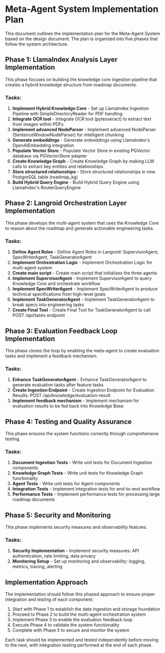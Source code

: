 # Meta-Agent System Implementation Plan

This document outlines the implementation plan for the Meta-Agent System based on the design document. The plan is organized into five phases that follow the system architecture.

## Phase 1: LlamaIndex Analysis Layer Implementation

This phase focuses on building the knowledge core ingestion pipeline that creates a hybrid knowledge structure from roadmap documents.

### Tasks:
1. **Implement Hybrid Knowledge Core** - Set up LlamaIndex Ingestion Pipeline with SimpleDirectoryReader for PDF handling
2. **Integrate OCR tool** - Integrate OCR tool (pytesseract) to extract text from images within PDFs
3. **Implement advanced NodeParser** - Implement advanced NodeParser (SentenceWindowNodeParser) for intelligent chunking
4. **Generate embeddings** - Generate embeddings using LlamaIndex's OpenAIEmbedding integration
5. **Populate Vector Store** - Populate Vector Store in existing PGVector database via PGVectorStore adapter
6. **Create Knowledge Graph** - Create Knowledge Graph by making LLM calls to extract key entities and relationships
7. **Store structured relationships** - Store structured relationships in new PostgreSQL table (roadmap_kg)
8. **Build Hybrid Query Engine** - Build Hybrid Query Engine using LlamaIndex's RouterQueryEngine

## Phase 2: Langroid Orchestration Layer Implementation

This phase develops the multi-agent system that uses the Knowledge Core to reason about the roadmap and generate actionable engineering tasks.

### Tasks:
1. **Define Agent Roles** - Define Agent Roles in Langroid: SupervisorAgent, SpecWriterAgent, TaskGeneratorAgent
2. **Implement Orchestration Logic** - Implement Orchestration Logic for multi-agent system
3. **Create main script** - Create main script that initializes the three agents
4. **Implement SupervisorAgent** - Implement SupervisorAgent to query Knowledge Core and orchestrate workflow
5. **Implement SpecWriterAgent** - Implement SpecWriterAgent to produce technical specifications from high-level goals
6. **Implement TaskGeneratorAgent** - Implement TaskGeneratorAgent to break specs into engineering tasks
7. **Create Final Tool** - Create Final Tool for TaskGeneratorAgent to call POST /api/tasks endpoint

## Phase 3: Evaluation Feedback Loop Implementation

This phase closes the loop by enabling the meta-agent to create evaluation tasks and implement a feedback mechanism.

### Tasks:
1. **Enhance TaskGeneratorAgent** - Enhance TaskGeneratorAgent to generate evaluation tasks after feature tasks
2. **Create Ingestion Endpoint** - Create Ingestion Endpoint for Evaluation Results: POST /api/knowledge/evaluation-result
3. **Implement feedback mechanism** - Implement mechanism for evaluation results to be fed back into Knowledge Base

## Phase 4: Testing and Quality Assurance

This phase ensures the system functions correctly through comprehensive testing.

### Tasks:
1. **Document Ingestion Tests** - Write unit tests for Document Ingestion components
2. **Knowledge Graph Tests** - Write unit tests for Knowledge Graph functionality
3. **Agent Tests** - Write unit tests for Agent components
4. **Integration Tests** - Implement integration tests for end-to-end workflow
5. **Performance Tests** - Implement performance tests for processing large roadmap documents

## Phase 5: Security and Monitoring

This phase implements security measures and observability features.

### Tasks:
1. **Security Implementation** - Implement security measures: API authentication, rate limiting, data privacy
2. **Monitoring Setup** - Set up monitoring and observability: logging, metrics, tracing, alerting

## Implementation Approach

The implementation should follow this phased approach to ensure proper integration and testing of each component:

1. Start with Phase 1 to establish the data ingestion and storage foundation
2. Proceed to Phase 2 to build the multi-agent orchestration system
3. Implement Phase 3 to enable the evaluation feedback loop
4. Execute Phase 4 to validate the system functionality
5. Complete with Phase 5 to secure and monitor the system

Each task should be implemented and tested independently before moving to the next, with integration testing performed at the end of each phase.